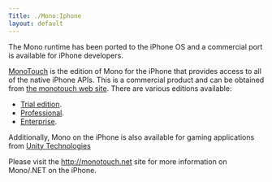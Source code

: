 ```yaml
---
Title: ./Mono:Iphone
layout: default
---
```


The Mono runtime has been ported to the iPhone OS and a commercial port
is available for iPhone developers.

[MonoTouch](http://monotouch.net) is the edition of Mono for the iPhone
that provides access to all of the native iPhone APIs. This is a
commercial product and can be obtained from [the monotouch web
site](http://monotouch.net/Buy). There are various editions available:

-   [Trial edition](http://monotouch.net/DownloadTrial).
-   [Professional](http://monotouch.net/Buy#MonoTouch_Professional_Edition).
-   [Enterprise](http://monotouch.net/Buy#MonoTouch_Enterprise_Edition).

Additionally, Mono on the iPhone is also available for gaming
applications from [Unity Technologies](http://unity3d.com)

Please visit the <http://monotouch.net> site for more information on
Mono/.NET on the iPhone.
